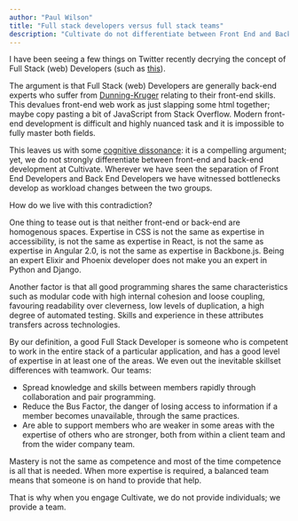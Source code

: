 ```yaml
---
author: "Paul Wilson"
title: "Full stack developers versus full stack teams"
description: "Cultivate do not differentiate between Front End and Back End Developers, yet we acknowledge that expertise in either field is too difficult for most people to achieve. How do we resolve this apparent contradiction?"
---
```


I have been seeing a few things on Twitter recently decrying the concept of Full Stack (web) Developers (such as [this](https://twitter.com/lenar_io/status/1011984130135842816)).

The argument is that Full Stack (web) Developers are generally back-end experts who suffer from [Dunning-Kruger](https://en.wikipedia.org/wiki/Dunning–Kruger_effect) relating to their front-end skills. This devalues front-end web work as just slapping some html together; maybe copy pasting a bit of JavaScript from Stack Overflow. Modern front-end development is difficult and highly nuanced task and it is impossible to fully master both fields.

This leaves us with some [cognitive dissonance](https://en.wikipedia.org/wiki/Cognitive_dissonance): it is a compelling argument; yet, we do not strongly differentiate between front-end and back-end development at Cultivate. Wherever we have seen the separation of Front End Developers and Back End Developers we have witnessed bottlenecks develop as workload changes between the two groups.

How do we live with this contradiction?

One thing to tease out is that neither front-end or back-end are homogenous spaces. Expertise in CSS is not the same as expertise in accessibility, is not the same as expertise in React, is not the same as expertise in Angular 2.0, is not the same as expertise in Backbone.js. Being an expert Elixir and Phoenix developer does not make you an expert in Python and Django.

Another factor is that all good programming shares the same characteristics such as modular code with high internal cohesion and loose coupling, favouring readability over cleverness, low levels of duplication, a high degree of automated testing. Skills and experience in these attributes transfers across technologies.

By our definition, a good Full Stack Developer is someone who is competent to work in the entire stack of a particular application, and has a good level of expertise in at least one of the areas. We even out the inevitable skillset differences with teamwork. Our teams:

* Spread knowledge and skills between members rapidly through collaboration and pair programming.
* Reduce the Bus Factor, the danger of losing access to information if a member becomes unavailable, through the same practices.
* Are able to support members who are weaker in some areas with the expertise of others who are stronger, both from within a client team and from the wider company team.

Mastery is not the same as competence and most of the time competence is all that is needed. When more expertise is required, a balanced team means that someone is on hand to provide that help.

That is why when you engage Cultivate, we do not provide individuals; we provide a team.
